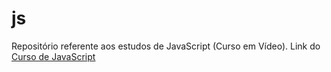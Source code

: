 # js
Repositório referente aos estudos de JavaScript (Curso em Vídeo).
Link do <a href="https://www.youtube.com/playlist?list=PLntvgXM11X6pi7mW0O4ZmfUI1xDSIbmTm">Curso de JavaScript</a>
